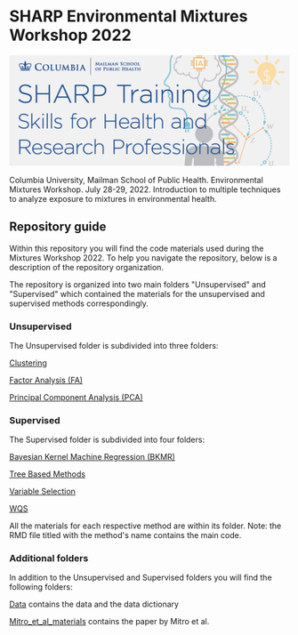 # SHARP Environmental Mixtures Workshop 2022

![](Images/banner.png)

Columbia University, Mailman School of Public Health. Environmental Mixtures Workshop. July 28-29, 2022. Introduction to multiple techniques to analyze exposure to mixtures in environmental health.

## Repository guide

Within this repository you will find the code materials used during the Mixtures Workshop 2022. To help you navigate the repository, below is a description of the repository organization.

The repository is organized into two main folders "Unsupervised" and "Supervised" which contained the materials for the unsupervised and supervised methods correspondingly.

### Unsupervised

The Unsupervised folder is subdivided into three folders:

[Clustering](Unsupervised/Clustering)

[Factor Analysis (FA)](Unsupervised/FA)

[Principal Component Analysis (PCA)](Unsupervised/PCA)

### Supervised

The Supervised folder is subdivided into four folders:

[Bayesian Kernel Machine Regression (BKMR)](Supervised/BKMR)

[Tree Based Methods](Supervised/Tree%20Based%20Methods)

[Variable Selection](Supervised/Variable%Selection)

[WQS](Supervised/WQS)

All the materials for each respective method are within its folder. Note: the RMD file titled with the method's name contains the main code.

### Additional folders

In addition to the Unsupervised and Supervised folders you will find the following folders:

[Data](Data) contains the data and the data dictionary

[Mitro_et_al_materials](Mitro_et_al_materials) contains the paper by Mitro et al.
